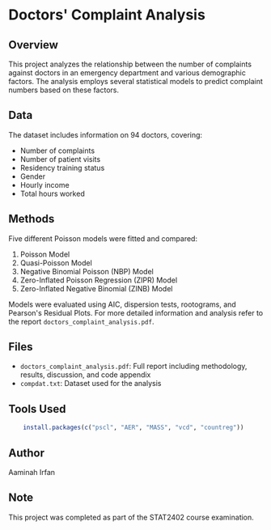 # Doctors' Complaint Analysis

## Overview
This project analyzes the relationship between the number of complaints against doctors in an emergency department and various demographic factors. The analysis employs several statistical models to predict complaint numbers based on these factors.

## Data
The dataset includes information on 94 doctors, covering:
- Number of complaints
- Number of patient visits
- Residency training status
- Gender
- Hourly income
- Total hours worked

## Methods
Five different Poisson models were fitted and compared:
1. Poisson Model
2. Quasi-Poisson Model
3. Negative Binomial Poisson (NBP) Model
4. Zero-Inflated Poisson Regression (ZIPR) Model
5. Zero-Inflated Negative Binomial (ZINB) Model

Models were evaluated using AIC, dispersion tests, rootograms, and Pearson's Residual Plots. For more detailed information and analysis refer to the report `doctors_complaint_analysis.pdf`.

## Files
- `doctors_complaint_analysis.pdf`: Full report including methodology, results, discussion, and code appendix
- `compdat.txt`: Dataset used for the analysis

## Tools Used
```R
    install.packages(c("pscl", "AER", "MASS", "vcd", "countreg"))
 ```


## Author
Aaminah Irfan

## Note
This project was completed as part of the STAT2402 course examination.
